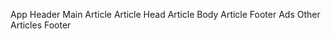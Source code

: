 App
    Header
    Main
        Article
            Article Head
            Article Body
            Article Footer
        Ads
        Other Articles
    Footer